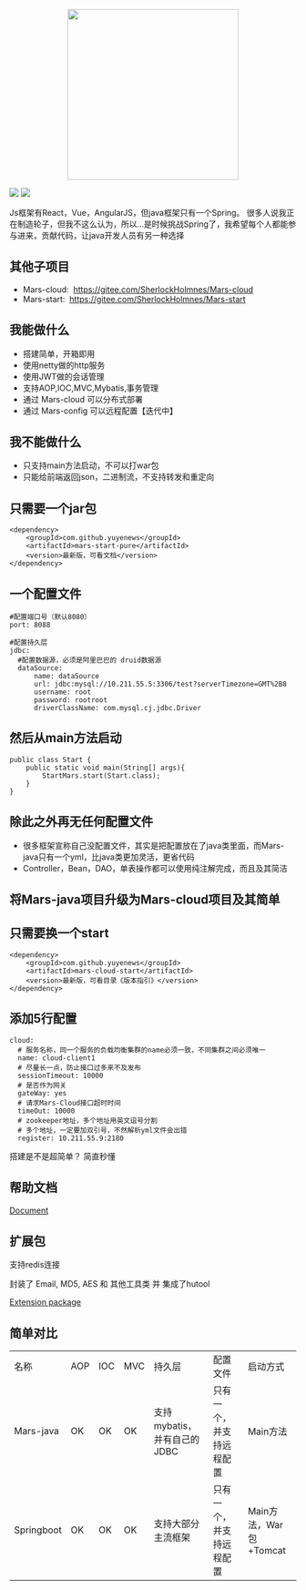 <p  align="center"><img width="300px" src="https://github.com/yuyenews/Mars-java/blob/master/mars-images/logo-long.png?raw=true" /></p>

![](https://img.shields.io/badge/licenes-GPL-brightgreen.svg)
![](https://img.shields.io/badge/jdk-1.8+-brightgreen.svg)

<p>Js框架有React，Vue，AngularJS，但java框架只有一个Spring。 很多人说我正在制造轮子，但我不这么认为，所以...是时候挑战Spring了，我希望每个人都能参与进来，贡献代码，让java开发人员有另一种选择</p>

<h2>其他子项目</h2>

<p>
    <ul>
        <li>Mars-cloud: &nbsp;<a href="https://gitee.com/SherlockHolmnes/Mars-cloud">https://gitee.com/SherlockHolmnes/Mars-cloud</a></li>
        <li>Mars-start: &nbsp;<a href="https://gitee.com/SherlockHolmnes/Mars-start">https://gitee.com/SherlockHolmnes/Mars-start</a></li>
    </ul>
</p>

<h2>我能做什么</h2>

<p>
    <ul>
        <li>搭建简单，开箱即用</li>
        <li>使用netty做的http服务</li>
        <li>使用JWT做的会话管理</li>
        <li>支持AOP,IOC,MVC,Mybatis,事务管理</li>
        <li>通过 Mars-cloud 可以分布式部署</li>
        <li>通过 Mars-config 可以远程配置【迭代中】</li>
    </ul>
</p>

<h2>我不能做什么</h2>

<p>
    <ul>
        <li>只支持main方法启动，不可以打war包</li>
        <li>只能给前端返回json，二进制流，不支持转发和重定向</li>
    </ul>
</p>

<h2>只需要一个jar包</h2>

````
<dependency>
    <groupId>com.github.yuyenews</groupId>
    <artifactId>mars-start-pure</artifactId>
    <version>最新版，可看文档</version>
</dependency>
````

<h2>一个配置文件</h2>

````
#配置端口号（默认8080）
port: 8088

#配置持久层
jdbc:
  #配置数据源，必须是阿里巴巴的 druid数据源
  dataSource:
      name: dataSource
      url: jdbc:mysql://10.211.55.5:3306/test?serverTimezone=GMT%2B8
      username: root
      password: rootroot
      driverClassName: com.mysql.cj.jdbc.Driver
````

<h2>然后从main方法启动</h2>

````
public class Start {
    public static void main(String[] args){
        StartMars.start(Start.class);
    }
}
````

<h2>除此之外再无任何配置文件</h2>
<p>
    <ul>
        <li>很多框架宣称自己没配置文件，其实是把配置放在了java类里面，而Mars-java只有一个yml，比java类更加灵活，更省代码</li>
        <li>Controller，Bean，DAO，单表操作都可以使用纯注解完成，而且及其简洁</li>
    </ul>
</p>

<h2>将Mars-java项目升级为Mars-cloud项目及其简单</h2>

<h2>只需要换一个start</h2>

````
<dependency>
    <groupId>com.github.yuyenews</groupId>
    <artifactId>mars-cloud-start</artifactId>
    <version>最新版，可看目录《版本指引》</version>
</dependency>
````

<h2>添加5行配置</h2>

````
cloud:
  # 服务名称，同一个服务的负载均衡集群的name必须一致，不同集群之间必须唯一
  name: cloud-client1
  # 尽量长一点，防止接口过多来不及发布
  sessionTimeout: 10000
  # 是否作为网关
  gateWay: yes
  # 请求Mars-Cloud接口超时时间
  timeOut: 10000
  # zookeeper地址，多个地址用英文逗号分割
  # 多个地址，一定要加双引号，不然解析yml文件会出错
  register: 10.211.55.9:2180
````

<p>搭建是不是超简单？ 简直秒懂</p>

<h2>帮助文档</h2>

[Document](http://mars-framework.com)

<h2>扩展包</h2>

<p>支持redis连接</p>

<p>封装了 Email, MD5, AES 和 其他工具类 并 集成了hutool</p>

[Extension package](https://github.com/yuyenews/Mars-extends)

<h2>简单对比</h2>

<table>
    <tbody>
        <tr class="firstRow">
            <td>名称</td>
            <td>AOP</td>
            <td>IOC</td>
            <td>MVC</td>
            <td>持久层</td>
            <td>配置文件</td>
            <td>启动方式</td>
        </tr>
        <tr>
            <td>Mars-java</td>
            <td>OK</td>
            <td>OK</td>
            <td>OK</td>
            <td>支持mybatis，并有自己的JDBC</td>
            <td>只有一个，并支持远程配置</td>
            <td>Main方法</td>
        </tr>
        <tr>
            <td>Springboot</td>
            <td>OK</td>
            <td>OK</td>
            <td>OK</td>
            <td>支持大部分主流框架</td>
            <td>只有一个，并支持远程配置</td>
            <td>Main方法，War包+Tomcat</td>
        </tr>
    </tbody>
</table>